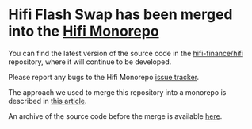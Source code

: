 # Hifi Flash Swap has been merged into the [Hifi Monorepo](https://github.com/hifi-finance/hifi)

You can find the latest version of the source code in the
[hifi-finance/hifi](https://github.com/hifi-finance/hifi) repository, where it will continue to
be developed.

Please report any bugs to the Hifi Monorepo [issue tracker](https://github.com/hifi-finance/hifi/issues).

The approach we used to merge this repository into a monorepo is described in [this article](https://www.adaltas.com/en/2021/05/21/js-monorepos-merging-git-repositories/).

An archive of the source code before the merge is available [here](../../tree/archive).
